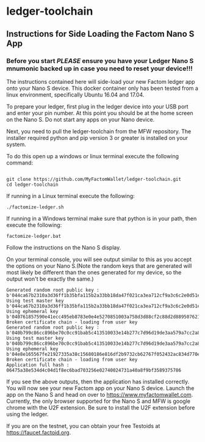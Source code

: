 # ledger-toolchain

## Instructions for Side Loading the Factom Nano S App 

### Before you start *PLEASE* ensure you have your Ledger Nano S mnumonic backed up in case you need to reset your device!!!

The instructions contained here will side-load your new Factom ledger app onto your Nano S device.  This docker container only has been tested from a linux environment, specifically Ubuntu 16.04 and 17.04.


To prepare your ledger, first plug in the ledger device into your USB port and enter your pin number.  At this point you should be at the home screen on the Nano S. Do not start any apps on your Nano device.

Next, you need to pull the ledger-toolchain from the MFW repository.  The installer required python and pip version 3 or greater is installed on your system.  

To do this open up a windows or linux terminal execute the following command:

```

git clone https://github.com/MyFactomWallet/ledger-toolchain.git
cd ledger-toolchain

```

If running in a Linux terminal execute the following:

```
./factomize-ledger.sh
```

If running in a Windows terminal make sure that python is in your path, then execute the following:

```
factomize-ledger.bat
```

Follow the instructions on the Nano S display.  

On your terminal console, you will see output similar to this as you accept the options on your Nano S.(Note the random keys that are generated will most likely be different than the ones generated for my device, so the output won't be exactly the same.)


```
Generated random root public key : b'044ca67b2310a3d36ff1b35bfa115b2a33bb18da47f021ca3ea712cf9a3c6c2e0d51e193609139365b643be38ec834a8ecbd532c3098feceab08ea84b25b6682ac'
Using test master key b'044ca67b2310a3d36ff1b35bfa115b2a33bb18da47f021ca3ea712cf9a3c6c2e0d51e193609139365b643be38ec834a8ecbd532c3098feceab08ea84b25b6682ac' 
Using ephemeral key b'040761857590e41ecc495eb8783e0e4e5270851003a758d3d88cf2c88d2d88950762166a7b868a673f4f7b3dbe507fa3e8f6262cec7a8fa25aa4550f7c03723e6c'
Broken certificate chain - loading from user key
Generated random root public key : b'040b799c86cc896be70c0cc91bab5c413510033e14b277c7d96d19de3aa579a7cc2a8fae8ef5b7ec1c699d6222ff73b13017a7d755e3a4931794c200a6508c776d'
Using test master key b'040b799c86cc896be70c0cc91bab5c413510033e14b277c7d96d19de3aa579a7cc2a8fae8ef5b7ec1c699d6222ff73b13017a7d755e3a4931794c200a6508c776d' 
Using ephemeral key b'04e8e165567fe21927335a38c15680186e816df2b9732cb62767f052432ac834d770ee6d08810bb571b86898724b7b4dc25024fa92dc2ee3c87a61ad79651c201f'
Broken certificate chain - loading from user key
Application full hash : 06475a38e534d4c04d1f8ec6bad703256e02740024731a40a8f9bf3589375786
```

If you see the above outputs, then the application has installed correctly.  You will now see your new Factom app on your Nano S device.  Launch the app on the Nano S and head on over to https://www.myfactomwallet.com.  Currently, the only browser supported for the Nano S and MFW is google chrome with the U2F extension.   Be sure to install the U2F extension before using the ledger.

If you are on the testnet, you can obtain your free Testoids at https://faucet.factoid.org.  

